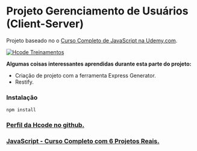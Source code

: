 # Projeto Gerenciamento de Usuários (Client-Server)

Projeto baseado no o [Curso Completo de JavaScript na Udemy.com]((https://www.udemy.com/javascript-curso-completo/)).

[![Hcode Treinamentos](https://www.hcode.com.br/res/img/hcode-200x100.png)](https://www.hcode.com.br)

**Algumas coisas interessantes aprendidas durante esta parte do projeto:**
- Criação de projeto com a ferramenta Express Generator.
- Restify.

### Instalação
```
npm install
```

### [Perfil da Hcode no github.](https://github.com/hcodebr)

### [JavaScript - Curso Completo com 6 Projetos Reais.](https://www.udemy.com/javascript-curso-completo/)
